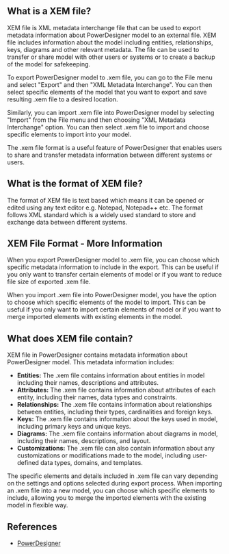 ## What is a XEM file?

XEM file is XML metadata interchange file that can be used to export metadata information about PowerDesigner model to an external file. XEM file includes information about the model including entities, relationships, keys, diagrams and other relevant metadata. The file can be used to transfer or share model with other users or systems or to create a backup of the model for safekeeping.

To export PowerDesigner model to .xem file, you can go to the File menu and select "Export" and then "XML Metadata Interchange". You can then select specific elements of the model that you want to export and save resulting .xem file to a desired location.

Similarly, you can import .xem file into PowerDesigner model by selecting "Import" from the File menu and then choosing "XML Metadata Interchange" option. You can then select .xem file to import and choose specific elements to import into your model.

The .xem file format is a useful feature of PowerDesigner that enables users to share and transfer metadata information between different systems or users.

## What is the format of XEM file?

The format of XEM file is text based which means it can be opened or edited using any text editor e.g. Notepad, Notepad++ etc. The format follows XML standard which is a widely used standard to store and exchange data between different systems.

## XEM File Format - More Information

When you export PowerDesigner model to .xem file, you can choose which specific metadata information to include in the export. This can be useful if you only want to transfer certain elements of model or if you want to reduce file size of exported .xem file.

When you import .xem file into PowerDesigner model, you have the option to choose which specific elements of the model to import. This can be useful if you only want to import certain elements of model or if you want to merge imported elements with existing elements in the model.

## What does XEM file contain?

XEM file in PowerDesigner contains metadata information about PowerDesigner model. This metadata information includes:

- **Entities:** The .xem file contains information about entities in model including their names, descriptions and attributes.
- **Attributes:** The .xem file contains information about attributes of each entity, including their names, data types and constraints.
- **Relationships:** The .xem file contains information about relationships between entities, including their types, cardinalities and foreign keys.
- **Keys:** The .xem file contains information about the keys used in model, including primary keys and unique keys.
- **Diagrams:** The .xem file contains information about diagrams in model, including their names, descriptions, and layout.
- **Customizations:** The .xem file can also contain information about any customizations or modifications made to the model, including user-defined data types, domains, and templates.

The specific elements and details included in .xem file can vary depending on the settings and options selected during export process. When importing an .xem file into a new model, you can choose which specific elements to include, allowing you to merge the imported elements with the existing model in flexible way.

## References
* [PowerDesigner](https://en.wikipedia.org/wiki/PowerDesigner)
